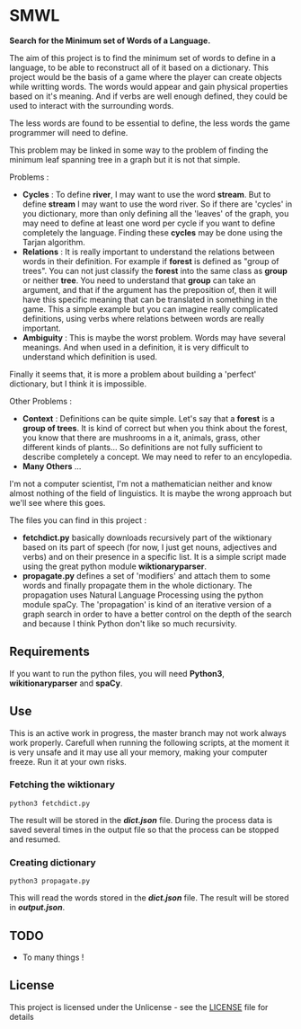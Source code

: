 # SMWL

**Search for the Minimum set of Words of a Language.**

The aim of this project is to find the minimum set of words to define in a language, to be able to reconstruct all of it based on a dictionary. This project would be the basis of a game where the player can create objects while writting words. The words would appear and gain physical properties based on it's meaning. And if verbs are well enough defined, they could be used to interact with the surrounding words.

The less words are found to be essential to define, the less words the game programmer will need to define.

This problem may be linked in some way to the problem of finding the minimum leaf spanning tree in a graph but it is not that simple.

Problems :
* **Cycles** : To define **river**, I may want to use the word **stream**. But to define **stream** I may want to use the word river. So if there are 'cycles' in you dictionary, more than only defining all the 'leaves' of the graph, you may need to define at least one word per cycle if you want to define completely the language. Finding these **cycles** may be done using the Tarjan algorithm.
* **Relations** : It is really important to understand the relations between words in their definition. For example if **forest** is defined as "group of trees". You can not just classify the **forest** into the same class as **group** or neither **tree**. You need to understand that **group** can take an argument, and that if the argument has the preposition of, then it will have this specific meaning that can be translated in something in the game. This a simple example but you can imagine really complicated definitions, using verbs where relations between words are really important.
* **Ambiguity** : This is maybe the worst problem. Words may have several meanings. And when used in a definition, it is very difficult to understand which definition is used.

Finally it seems that, it is more a problem about building a 'perfect' dictionary, but I think it is impossible.

Other Problems :

* **Context** : Definitions can be quite simple. Let's say that a **forest** is a **group of trees**. It is kind of correct but when you think about the forest, you know that there are mushrooms in a it, animals, grass, other different kinds of plants... So definitions are not fully sufficient to describe completely a concept. We may need to refer to an encylopedia.
* **Many Others** ...

I'm not a computer scientist, I'm not a mathematician neither and know almost nothing of the field of linguistics. It is maybe the wrong approach but we'll see where this goes.

The files you can find in this project :
* **fetchdict.py** basically downloads recursively part of the wiktionary based on its part of speech (for now, I just get nouns, adjectives and verbs) and on their presence in a specific list. It is a simple script made using the great python module **wiktionaryparser**.
* **propagate.py** defines a set of 'modifiers' and attach them to some words and finally propagate them in the whole dictionary. The propagation uses Natural Language Processing using the python module spaCy. The 'propagation' is kind of an iterative version of a graph search in order to have a better control on the depth of the search and because I think Python don't like so much recursivity.

## Requirements

If you want to run the python files, you will need **Python3**, **wikitionaryparser** and **spaCy**.

## Use

This is an active work in progress, the master branch may not work always work properly. Carefull when running the following scripts, at the moment it is very unsafe and it may use all your memory, making your computer freeze. Run it at your own risks.

### Fetching the wiktionary

```
python3 fetchdict.py
```
The result will be stored in the ***dict.json*** file. 
During the process data is saved several times in the output file so that the process can be stopped and resumed.

### Creating dictionary

```
python3 propagate.py
```

This will read the words stored in the ***dict.json*** file.
The result will be stored in ***output.json***.

## TODO

* To many things !

## License

This project is licensed under the Unlicense - see the [LICENSE](./LICENSE) file for details
